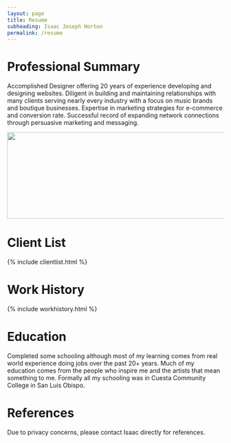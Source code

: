 ```yaml
---
layout: page
title: Resume
subheading: Isaac Joseph Horton
permalink: /resume
---
```



# Professional Summary

<div uk-grid><div class="uk-width-1-2@m">

Accomplished Designer offering 20 years of experience developing and designing websites. Diligent in building and maintaining relationships with many clients serving nearly every industry with a focus on music brands and boutique businesses. Expertise in marketing strategies for e-commerce and conversion rate. Successful record of expanding network connections through persuasive marketing and messaging.
</div>
<div class="uk-width-1-2@m">
<img class="uk-width-1-1" src="{{ "/assets/img/resume-preview.jpg" | relative_url }}" width="800" height="200">
</div></div>

# Client List
{% include clientlist.html %}

# Work History
{% include workhistory.html %}

# Education

Completed some schooling although most of my learning comes from real world experience doing jobs over the past 20+ years. Much of my education comes from the people who inspire me and the artists that mean something to me. Formally all my schooling was in Cuesta Community College in San Luis Obispo.

# References

Due to privacy concerns, please contact Isaac directly for references.
